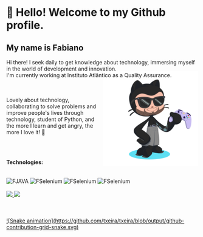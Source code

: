 # 👋 Hello! Welcome to my Github profile.
## My name is Fabiano


<div>
Hi there! I seek daily to get knowledge about technology, immersing myself in the world of development and innovation. 
<br>
I'm currently working at Instituto Atlântico as a Quality Assurance.

 <img align="right" width="250px" style="margin-top:-20px" src="https://github.com/txeira/txeira/blob/main/octocat-1686158796321.png"> 
 </div>

<br>
<br>

Lovely about technology, collaborating to solve problems and improve people's lives through technology, student of Python, and the more I learn and get angry, the more I love it! :rocket: 


<br>
<br>

**Technologies:**
<div style="display: inline_block"><br>
  <img align="center" alt="FJAVA" height="33" width="40" src="https://cdn.jsdelivr.net/gh/devicons/devicon/icons/java/java-original.svg" />
  <img align="center" alt="FSelenium" height="33" width="40" src="https://cdn.jsdelivr.net/gh/devicons/devicon/icons/selenium/selenium-original.svg" />
  <img align="center" alt="FSelenium" height="33" width="40" src="https://cdn.jsdelivr.net/gh/devicons/devicon/icons/python/python-original.svg" />
  <img align="center" alt="FSelenium" height="33" width="40" src="https://cdn.jsdelivr.net/gh/devicons/devicon/icons/github/github-original.svg" />

<br>
<br>

<div>
<a href="https://github.com/seu-usuário-aqui">
<img height="180em" src="https://github-readme-stats.vercel.app/api/top-langs/?username=txeira&layout=compact&langs_count=7&theme=dracula"/>
<img height="180em" src="https://github-readme-stats.vercel.app/api?username=txeira&show_icons=true&theme=dracula&include_all_commits=true&count_private=true"/>
</div>

 
<br>
<br>
<div> 
<br>
  ![Snake animation](https://github.com/txeira/txeira/blob/output/github-contribution-grid-snake.svg)
</div>
